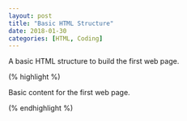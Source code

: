 ```yaml
---
layout: post
title: "Basic HTML Structure"
date: 2018-01-30
categories: [HTML, Coding]
---
```


A basic HTML structure to build the first web page.

(% highlight %)

<!DOCTYPE html>
<html lang="en">
  <head>
    <title>First Web Page</title>
    <meta charset="UTF-8">
    <link href="https://fonts.googleapis.com/css?family=
    Open+Sans+Condensed:300|Sonsie+One" rel="stylesheet"
    type="text/css">
  </head>
  <body>
    Basic content for the first web page.
  </body>
</html>

(% endhighlight %)
